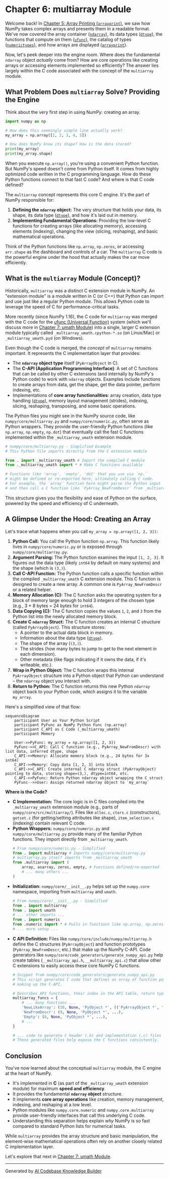 # Chapter 6: multiarray Module

Welcome back! In [Chapter 5: Array Printing (`arrayprint`)](05_array_printing___arrayprint__.md), we saw how NumPy takes complex arrays and presents them in a readable format. We've now covered the array container ([`ndarray`](01_ndarray__n_dimensional_array_.md)), its data types ([`dtype`](02_dtype__data_type_object_.md)), the functions that compute on them ([`ufunc`](03_ufunc__universal_function_.md)), the catalog of types ([`numerictypes`](04_numeric_types___numerictypes__.md)), and how arrays are displayed ([`arrayprint`](05_array_printing___arrayprint__.md)).

Now, let's peek deeper into the engine room. Where does the fundamental `ndarray` object *actually* come from? How are core operations like creating arrays or accessing elements implemented so efficiently? The answer lies largely within the C code associated with the concept of the `multiarray` module.

## What Problem Does `multiarray` Solve? Providing the Engine

Think about the very first step in using NumPy: creating an array.

```python
import numpy as np

# How does this seemingly simple line actually work?
my_array = np.array([1, 2, 3, 4, 5])

# How does NumPy know its shape? How is the data stored?
print(my_array)
print(my_array.shape)
```

When you execute `np.array()`, you're using a convenient Python function. But NumPy's speed doesn't come from Python itself. It comes from highly optimized code written in the C programming language. How do these Python functions connect to that fast C code? And where is that C code defined?

The `multiarray` concept represents this core C engine. It's the part of NumPy responsible for:

1.  **Defining the `ndarray` object:** The very structure that holds your data, its shape, its data type ([`dtype`](02_dtype__data_type_object_.md)), and how it's laid out in memory.
2.  **Implementing Fundamental Operations:** Providing the low-level C functions for creating arrays (like allocating memory), accessing elements (indexing), changing the view (slicing, reshaping), and basic mathematical operations.

Think of the Python functions like `np.array`, `np.zeros`, or accessing `arr.shape` as the dashboard and controls of a car. The `multiarray` C code is the powerful engine under the hood that actually makes the car move efficiently.

## What is the `multiarray` Module (Concept)?

Historically, `multiarray` was a distinct C extension module in NumPy. An "extension module" is a module written in C (or C++) that Python can import and use just like a regular Python module. This allows Python code to leverage the speed of C for performance-critical tasks.

More recently (since NumPy 1.16), the C code for `multiarray` was merged with the C code for the [ufunc (Universal Function)](03_ufunc__universal_function_.md) system (which we'll discuss more in [Chapter 7: umath Module](07_umath_module.md)) into a single, larger C extension module typically called `_multiarray_umath.cpython-*.so` (on Linux/Mac) or `_multiarray_umath.pyd` (on Windows).

Even though the C code is merged, the *concept* of `multiarray` remains important. It represents the C implementation layer that provides:

*   The **`ndarray` object type** itself (`PyArrayObject` in C).
*   The **C-API (Application Programming Interface)**: A set of C functions that can be called by other C extensions (and internally by NumPy's Python code) to work with `ndarray` objects. Examples include functions to create arrays from data, get the shape, get the data pointer, perform indexing, etc.
*   Implementations of **core array functionalities**: array creation, data type handling ([`dtype`](02_dtype__data_type_object_.md)), memory layout management (strides), indexing, slicing, reshaping, transposing, and some basic operations.

The Python files you might see in the NumPy source code, like `numpy/core/multiarray.py` and `numpy/core/numeric.py`, often serve as Python wrappers. They provide the user-friendly Python functions (like `np.array`, `np.empty`, `np.dot`) that eventually call the fast C functions implemented within the `_multiarray_umath` extension module.

```python
# numpy/core/multiarray.py - Simplified Example
# This Python file imports directly from the C extension module

from . import _multiarray_umath # Import the compiled C module
from ._multiarray_umath import * # Make C functions available

# Functions like 'array', 'empty', 'dot' that you use via `np.`
# might be defined or re-exported here, ultimately calling C code.
# For example, the `array` function here might parse the Python input
# and then call a C function like `PyArray_NewFromDescr` from _multiarray_umath.
```

This structure gives you the flexibility and ease of Python on the surface, powered by the speed and efficiency of C underneath.

## A Glimpse Under the Hood: Creating an Array

Let's trace what happens when you call `my_array = np.array([1, 2, 3])`:

1.  **Python Call:** You call the Python function `np.array`. This function likely lives in `numpy/core/numeric.py` or is exposed through `numpy/core/multiarray.py`.
2.  **Argument Parsing:** The Python function examines the input `[1, 2, 3]`. It figures out the data type (likely `int64` by default on many systems) and the shape (which is `(3,)`).
3.  **Call C-API Function:** The Python function calls a specific function within the compiled `_multiarray_umath` C extension module. This C function is designed to create a new array. A common one is `PyArray_NewFromDescr` or a related helper.
4.  **Memory Allocation (C):** The C function asks the operating system for a block of memory large enough to hold 3 integers of the chosen type (e.g., 3 * 8 bytes = 24 bytes for `int64`).
5.  **Data Copying (C):** The C function copies the values `1`, `2`, and `3` from the Python list into the newly allocated memory block.
6.  **Create C `ndarray` Struct:** The C function creates an internal C structure (called `PyArrayObject`). This structure stores:
    *   A pointer to the actual data block in memory.
    *   Information about the data type ([`dtype`](02_dtype__data_type_object_.md)).
    *   The shape of the array (`(3,)`).
    *   The strides (how many bytes to jump to get to the next element in each dimension).
    *   Other metadata (like flags indicating if it owns the data, if it's writeable, etc.).
7.  **Wrap in Python Object:** The C function wraps this internal `PyArrayObject` structure into a Python object that Python can understand – the `ndarray` object you interact with.
8.  **Return to Python:** The C function returns this new Python `ndarray` object back to your Python code, which assigns it to the variable `my_array`.

Here's a simplified view of that flow:

```mermaid
sequenceDiagram
    participant User as Your Python Script
    participant PyFunc as NumPy Python Func (np.array)
    participant C_API as C Code (_multiarray_umath)
    participant Memory

    User->>PyFunc: my_array = np.array([1, 2, 3])
    PyFunc->>C_API: Call C function (e.g., PyArray_NewFromDescr) with list data, inferred dtype, shape
    C_API->>Memory: Allocate memory block (e.g., 24 bytes for 3x int64)
    C_API->>Memory: Copy data [1, 2, 3] into block
    C_API->>C_API: Create internal C ndarray struct (PyArrayObject) pointing to data, storing shape=(3,), dtype=int64, etc.
    C_API->>PyFunc: Return Python ndarray object wrapping the C struct
    PyFunc-->>User: Assign returned ndarray object to `my_array`
```

**Where is the Code?**

*   **C Implementation:** The core logic is in C files compiled into the `_multiarray_umath` extension module (e.g., parts of `numpy/core/src/multiarray/`). Files like `alloc.c`, `ctors.c` (constructors), `getset.c` (for getting/setting attributes like shape), `item_selection.c` (indexing) contain relevant C code.
*   **Python Wrappers:** `numpy/core/numeric.py` and `numpy/core/multiarray.py` provide many of the familiar Python functions. They import directly from `_multiarray_umath`.
    ```python
    # From numpy/core/numeric.py - Simplified
    from . import multiarray # Imports numpy/core/multiarray.py
    # multiarray.py itself imports from _multiarray_umath
    from .multiarray import (
        array, asarray, zeros, empty, # Functions defined/re-exported
        # ... many others ...
    )
    ```
*   **Initialization:** `numpy/core/__init__.py` helps set up the `numpy.core` namespace, importing from `multiarray` and `umath`.
    ```python
    # From numpy/core/__init__.py - Simplified
    from . import multiarray
    from . import umath
    # ... other imports ...
    from . import numeric
    from .numeric import * # Pulls in functions like np.array, np.zeros
    # ... more setup ...
    ```
*   **C API Definition:** Files like `numpy/core/include/numpy/multiarray.h` define the C structures (`PyArrayObject`) and function prototypes (`PyArray_NewFromDescr`, etc.) that make up the NumPy C-API. Code generators like `numpy/core/code_generators/generate_numpy_api.py` help create tables (`__multiarray_api.h`, `__multiarray_api.c`) that allow other C extensions to easily access these core NumPy C functions.
    ```python
    # Snippet from numpy/core/code_generators/generate_numpy_api.py
    # This script generates C code that defines an array of function pointers
    # making up the C-API.

    # Describes API functions, their index in the API table, return type, args...
    multiarray_funcs = {
        # ... many functions ...
        'NewLikeArray': (10, None, 'PyObject *', (('PyArrayObject *', 'prototype'), ...)),
        'NewFromDescr': (9, None, 'PyObject *', ...),
        'Empty': (8, None, 'PyObject *', ...),
        # ...
    }

    # ... code to generate C header (.h) and implementation (.c) files ...
    # These generated files help expose the C functions consistently.
    ```

## Conclusion

You've now learned about the conceptual `multiarray` module, the C engine at the heart of NumPy.

*   It's implemented in **C** (as part of the `_multiarray_umath` extension module) for maximum **speed and efficiency**.
*   It provides the fundamental **`ndarray` object** structure.
*   It implements **core array operations** like creation, memory management, indexing, and reshaping at a low level.
*   Python modules like `numpy.core.numeric` and `numpy.core.multiarray` provide user-friendly interfaces that call this underlying C code.
*   Understanding this separation helps explain *why* NumPy is so fast compared to standard Python lists for numerical tasks.

While `multiarray` provides the array structure and basic manipulation, the element-wise mathematical operations often rely on another closely related C implementation layer.

Let's explore that next in [Chapter 7: umath Module](07_umath_module.md).

---

Generated by [AI Codebase Knowledge Builder](https://github.com/The-Pocket/Tutorial-Codebase-Knowledge)